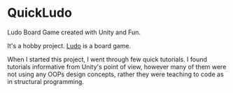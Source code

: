 # QuickLudo
Ludo Board Game created with Unity and Fun.



It's a hobby project. [Ludo](https://en.wikipedia.org/wiki/Ludo_%28board_game%29) is a board game.

When I started this project, I went through few quick tutorials. I found tutorials informative from Unity's point of view, however many of them were not using any OOPs design concepts, rather they were teaching to code as in structural programming. 
